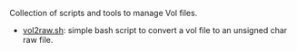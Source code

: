 Collection of scripts and tools to manage Vol files.


* [vol2raw.sh](https://github.com/dcoeurjo/VolGallery/blob/master/tools/vol2raw.sh):
  simple bash script to convert a vol file to an unsigned char raw file.
